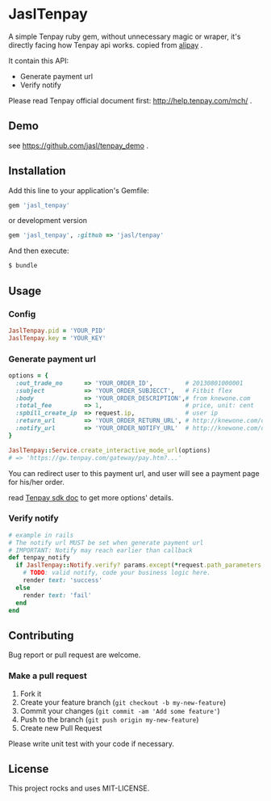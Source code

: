 # JaslTenpay

A simple Tenpay ruby gem, without unnecessary magic or wraper, it's directly facing how Tenpay api works.
copied from [alipay](https://github.com/chloerei/alipay) .

It contain this API:

* Generate payment url
* Verify notify

Please read Tenpay official document first: <http://help.tenpay.com/mch/> .

## Demo

see <https://github.com/jasl/tenpay_demo> .

## Installation

Add this line to your application's Gemfile:

```ruby
gem 'jasl_tenpay'
```

or development version

```ruby
gem 'jasl_tenpay', :github => 'jasl/tenpay'
```

And then execute:

```sh
$ bundle
```

## Usage

### Config

```ruby
JaslTenpay.pid = 'YOUR_PID'
JaslTenpay.key = 'YOUR_KEY'
```

### Generate payment url

```ruby
options = {
  :out_trade_no      => 'YOUR_ORDER_ID',         # 20130801000001
  :subject           => 'YOUR_ORDER_SUBJECCT',   # Fitbit flex
  :body              => 'YOUR_ORDER_DESCRIPTION',# from knewone.com
  :total_fee         => 1,                       # price, unit: cent
  :spbill_create_ip  => request.ip,              # user ip
  :return_url        => 'YOUR_ORDER_RETURN_URL', # http://knewone.com/orders/1/tenpay_callback
  :notify_url        => 'YOUR_ORDER_NOTIFY_URL'  # http://knewone.com/orders/1/tenpay_notify
}

JaslTenpay::Service.create_interactive_mode_url(options)
# => 'https://gw.tenpay.com/gateway/pay.htm?...'
```

You can redirect user to this payment url, and user will see a payment page for his/her order.

read [Tenpay sdk doc](http://help.tenpay.com/mch/>) to get more options' details.

### Verify notify

```ruby
# example in rails
# The notify url MUST be set when generate payment url
# IMPORTANT: Notify may reach earlier than callback
def tenpay_notify
  if JaslTenpay::Notify.verify? params.except(*request.path_parameters.keys)
    # TODO: valid notify, code your business logic here.
    render text: 'success'
  else
    render text: 'fail'
  end
end
```

## Contributing

Bug report or pull request are welcome.

### Make a pull request

1. Fork it
2. Create your feature branch (`git checkout -b my-new-feature`)
3. Commit your changes (`git commit -am 'Add some feature'`)
4. Push to the branch (`git push origin my-new-feature`)
5. Create new Pull Request

Please write unit test with your code if necessary.

## License

This project rocks and uses MIT-LICENSE.
